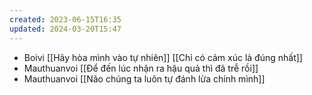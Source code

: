 ```yaml
---
created: 2023-06-15T16:35
updated: 2024-03-20T15:47
---
```

- Boivi [[Hãy hòa mình vào tự nhiên]] [[Chỉ có cảm xúc là đúng nhất]]
- Mauthuanvoi [[Để đến lúc nhận ra hậu quả thì đã trễ rồi]]
- Mauthuanvoi [[Não chúng ta luôn tự đánh lừa chính mình]]
